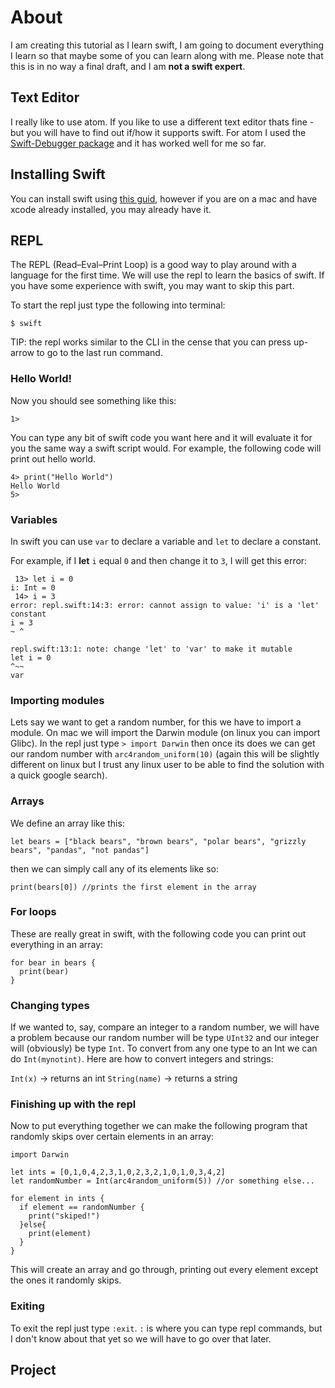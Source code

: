 # About
I am creating this tutorial as I learn swift, I am going to document everything I learn so that maybe some of you can learn along with me. Please note that this is in no way a final draft, and I am **not a swift expert**.

## Text Editor
I really like to use atom. If you like to use  a different text editor thats fine - but you will have to find out if/how it supports swift. For atom I used the [Swift-Debugger package](https://atom.io/packages/swift-debugger) and it has worked well for me so far.

## Installing Swift
You can install swift using [this guid](https://github.com/apple/swift#getting-started), however if you are on a mac and have xcode already installed, you may already have it.

## REPL
The REPL (Read–Eval–Print Loop) is a good way to play around with a language for the first time. We will use the repl to learn the basics of swift. If you have some experience with swift, you may want to skip this part.

To start the repl just type the following into terminal:
```
$ swift
```

TIP: the repl works similar to the CLI in the cense that you can press up-arrow to go to the last run command.

### Hello World!

Now you should see something like this:
```
1>
```

You can type any bit of swift code you want here and it will evaluate it for you the same way a swift script would. For example, the following code will print out hello world.

```
4> print("Hello World")
Hello World
5>
```

### Variables

In swift you can use `var` to declare a variable and `let` to declare a constant.

For example, if I **let** `i` equal `0` and then change it to `3`, I will get this error:
```
 13> let i = 0
i: Int = 0
 14> i = 3
error: repl.swift:14:3: error: cannot assign to value: 'i' is a 'let' constant
i = 3
~ ^

repl.swift:13:1: note: change 'let' to 'var' to make it mutable
let i = 0
^~~
var
```

### Importing modules

Lets say we want to get a random number, for this we have to import a module. On mac we will import the Darwin module (on linux you can import Glibc). In the repl just type `> import Darwin` then once its does we can get our random number with `arc4random_uniform(10)` (again this will be slightly different on linux but I trust any linux user to be able to find the solution with a quick google search).

### Arrays

We define an array like this:

```
let bears = ["black bears", "brown bears", "polar bears", "grizzly bears", "pandas", "not pandas"]
```

then we can simply call any of its elements like so:
```
print(bears[0]) //prints the first element in the array
```

### For loops

These are really great in swift, with the following code you can print out everything in an array:

```
for bear in bears {
  print(bear)
}
```

### Changing types

If we wanted to, say, compare an integer to a random number, we will have a problem because our  random number will be type `UInt32` and our integer will (obviously) be type `Int`. To convert from any one type to an Int we can do `Int(mynotint)`. Here are how to convert integers and strings:

`Int(x)` -> returns an int
`String(name)` -> returns a string


### Finishing up with the repl

Now to put everything together we can make the following program that randomly skips over certain elements in an array:

```
import Darwin

let ints = [0,1,0,4,2,3,1,0,2,3,2,1,0,1,0,3,4,2]
let randomNumber = Int(arc4random_uniform(5)) //or something else...

for element in ints {
  if element == randomNumber {
    print("skiped!")
  }else{
    print(element)
  }
}
```

This will create an array and go through, printing out every element except the ones it randomly skips.

### Exiting

To exit the repl just type `:exit`. `:` is where you can type repl commands, but I don't know about that yet so we will have to go over that later.

## Project